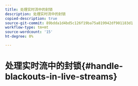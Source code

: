 ```yaml
---
title: 处理实时流中的封锁
description: 处理实时流中的封锁
copied-description: true
source-git-commit: 89bdda1d4bd5c126f19ba75a819942df901183d1
workflow-type: tm+mt
source-wordcount: '15'
ht-degree: 0%

---
```



# 处理实时流中的封锁{#handle-blackouts-in-live-streams}
